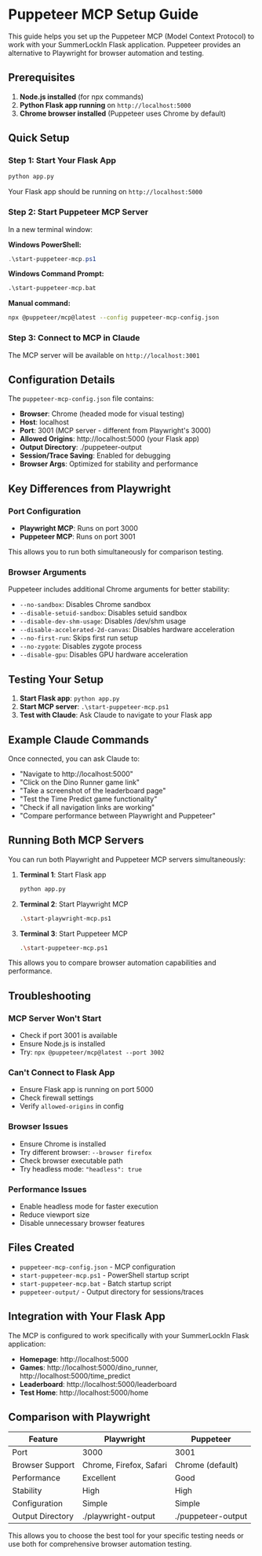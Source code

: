 # Puppeteer MCP Setup Guide

This guide helps you set up the Puppeteer MCP (Model Context Protocol) to work with your SummerLockIn Flask application. Puppeteer provides an alternative to Playwright for browser automation and testing.

## Prerequisites

1. **Node.js installed** (for npx commands)
2. **Python Flask app running** on `http://localhost:5000`
3. **Chrome browser installed** (Puppeteer uses Chrome by default)

## Quick Setup

### Step 1: Start Your Flask App
```bash
python app.py
```
Your Flask app should be running on `http://localhost:5000`

### Step 2: Start Puppeteer MCP Server
In a new terminal window:

**Windows PowerShell:**
```powershell
.\start-puppeteer-mcp.ps1
```

**Windows Command Prompt:**
```cmd
.\start-puppeteer-mcp.bat
```

**Manual command:**
```bash
npx @puppeteer/mcp@latest --config puppeteer-mcp-config.json
```

### Step 3: Connect to MCP in Claude
The MCP server will be available on `http://localhost:3001`

## Configuration Details

The `puppeteer-mcp-config.json` file contains:

- **Browser**: Chrome (headed mode for visual testing)
- **Host**: localhost
- **Port**: 3001 (MCP server - different from Playwright's 3000)
- **Allowed Origins**: http://localhost:5000 (your Flask app)
- **Output Directory**: ./puppeteer-output
- **Session/Trace Saving**: Enabled for debugging
- **Browser Args**: Optimized for stability and performance

## Key Differences from Playwright

### Port Configuration
- **Playwright MCP**: Runs on port 3000
- **Puppeteer MCP**: Runs on port 3001

This allows you to run both simultaneously for comparison testing.

### Browser Arguments
Puppeteer includes additional Chrome arguments for better stability:
- `--no-sandbox`: Disables Chrome sandbox
- `--disable-setuid-sandbox`: Disables setuid sandbox
- `--disable-dev-shm-usage`: Disables /dev/shm usage
- `--disable-accelerated-2d-canvas`: Disables hardware acceleration
- `--no-first-run`: Skips first run setup
- `--no-zygote`: Disables zygote process
- `--disable-gpu`: Disables GPU hardware acceleration

## Testing Your Setup

1. **Start Flask app**: `python app.py`
2. **Start MCP server**: `.\start-puppeteer-mcp.ps1`
3. **Test with Claude**: Ask Claude to navigate to your Flask app

## Example Claude Commands

Once connected, you can ask Claude to:

- "Navigate to http://localhost:5000"
- "Click on the Dino Runner game link"
- "Take a screenshot of the leaderboard page"
- "Test the Time Predict game functionality"
- "Check if all navigation links are working"
- "Compare performance between Playwright and Puppeteer"

## Running Both MCP Servers

You can run both Playwright and Puppeteer MCP servers simultaneously:

1. **Terminal 1**: Start Flask app
   ```bash
   python app.py
   ```

2. **Terminal 2**: Start Playwright MCP
   ```bash
   .\start-playwright-mcp.ps1
   ```

3. **Terminal 3**: Start Puppeteer MCP
   ```bash
   .\start-puppeteer-mcp.ps1
   ```

This allows you to compare browser automation capabilities and performance.

## Troubleshooting

### MCP Server Won't Start
- Check if port 3001 is available
- Ensure Node.js is installed
- Try: `npx @puppeteer/mcp@latest --port 3002`

### Can't Connect to Flask App
- Ensure Flask app is running on port 5000
- Check firewall settings
- Verify `allowed-origins` in config

### Browser Issues
- Ensure Chrome is installed
- Try different browser: `--browser firefox`
- Check browser executable path
- Try headless mode: `"headless": true`

### Performance Issues
- Enable headless mode for faster execution
- Reduce viewport size
- Disable unnecessary browser features

## Files Created

- `puppeteer-mcp-config.json` - MCP configuration
- `start-puppeteer-mcp.ps1` - PowerShell startup script
- `start-puppeteer-mcp.bat` - Batch startup script
- `puppeteer-output/` - Output directory for sessions/traces

## Integration with Your Flask App

The MCP is configured to work specifically with your SummerLockIn Flask application:

- **Homepage**: http://localhost:5000
- **Games**: http://localhost:5000/dino_runner, http://localhost:5000/time_predict
- **Leaderboard**: http://localhost:5000/leaderboard
- **Test Home**: http://localhost:5000/home

## Comparison with Playwright

| Feature | Playwright | Puppeteer |
|---------|------------|-----------|
| Port | 3000 | 3001 |
| Browser Support | Chrome, Firefox, Safari | Chrome (default) |
| Performance | Excellent | Good |
| Stability | High | High |
| Configuration | Simple | Simple |
| Output Directory | ./playwright-output | ./puppeteer-output |

This allows you to choose the best tool for your specific testing needs or use both for comprehensive browser automation testing. 
